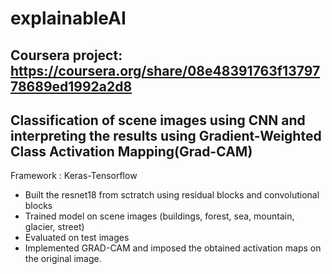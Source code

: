 # explainableAI

## Coursera project: https://coursera.org/share/08e48391763f1379778689ed1992a2d8

## Classification of scene images using CNN and interpreting the results using Gradient-Weighted Class Activation Mapping(Grad-CAM)
Framework : Keras-Tensorflow

- Built the resnet18 from sctratch using residual blocks and convolutional blocks
- Trained model on scene images (buildings, forest, sea, mountain, glacier, street)
- Evaluated on test images
- Implemented GRAD-CAM and imposed the obtained activation maps on the original image.
